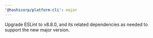 ```yaml
---
'@hashicorp/platform-cli': major
---
```


Upgrade ESLint to v8.8.0, and its related dependencies as needed to support the new major version.
